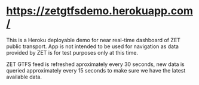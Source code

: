 # https://zetgtfsdemo.herokuapp.com/
This is a Heroku deployable demo for near real-time dashboard of ZET public transport. App is not intended to be used for navigation as data provided by ZET is for test purposes only at this time. 

ZET GTFS feed is refreshed aproximately every 30 seconds, new data is queried approximately every 15 seconds to make sure we have the latest available data.
